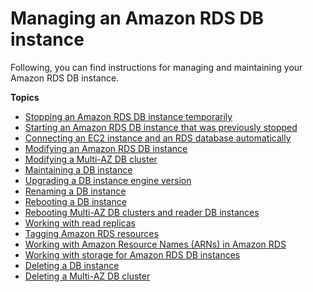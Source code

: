 # Managing an Amazon RDS DB instance<a name="CHAP_RDS_Managing"></a>

 Following, you can find instructions for managing and maintaining your Amazon RDS DB instance\. 

**Topics**
+ [Stopping an Amazon RDS DB instance temporarily](USER_StopInstance.md)
+ [Starting an Amazon RDS DB instance that was previously stopped](USER_StartInstance.md)
+ [Connecting an EC2 instance and an RDS database automatically](ec2-rds-connect.md)
+ [Modifying an Amazon RDS DB instance](Overview.DBInstance.Modifying.md)
+ [Modifying a Multi\-AZ DB cluster](modify-multi-az-db-cluster.md)
+ [Maintaining a DB instance](USER_UpgradeDBInstance.Maintenance.md)
+ [Upgrading a DB instance engine version](USER_UpgradeDBInstance.Upgrading.md)
+ [Renaming a DB instance](USER_RenameInstance.md)
+ [Rebooting a DB instance](USER_RebootInstance.md)
+ [Rebooting Multi\-AZ DB clusters and reader DB instances](multi-az-db-clusters-concepts-rebooting.md)
+ [Working with read replicas](USER_ReadRepl.md)
+ [Tagging Amazon RDS resources](USER_Tagging.md)
+ [Working with Amazon Resource Names \(ARNs\) in Amazon RDS](USER_Tagging.ARN.md)
+ [Working with storage for Amazon RDS DB instances](USER_PIOPS.StorageTypes.md)
+ [Deleting a DB instance](USER_DeleteInstance.md)
+ [Deleting a Multi\-AZ DB cluster](USER_DeleteMultiAZDBCluster.Deleting.md)